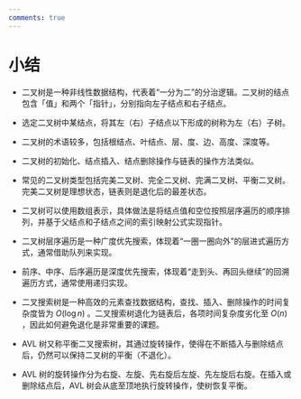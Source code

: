 ```yaml
---
comments: true
---
```


# 小结

- 二叉树是一种非线性数据结构，代表着“一分为二”的分治逻辑。二叉树的结点包含「值」和两个「指针」，分别指向左子结点和右子结点。
- 选定二叉树中某结点，将其左（右）子结点以下形成的树称为左（右）子树。
- 二叉树的术语较多，包括根结点、叶结点、层、度、边、高度、深度等。
- 二叉树的初始化、结点插入、结点删除操作与链表的操作方法类似。
- 常见的二叉树类型包括完美二叉树、完全二叉树、完满二叉树、平衡二叉树。完美二叉树是理想状态，链表则是退化后的最差状态。
- 二叉树可以使用数组表示，具体做法是将结点值和空位按照层序遍历的顺序排列，并基于父结点和子结点之间的索引映射公式实现指针。

- 二叉树层序遍历是一种广度优先搜索，体现着“一圈一圈向外”的层进式遍历方式，通常借助队列来实现。
- 前序、中序、后序遍历是深度优先搜索，体现着“走到头、再回头继续”的回溯遍历方式，通常使用递归实现。
- 二叉搜索树是一种高效的元素查找数据结构，查找、插入、删除操作的时间复杂度皆为 $O(\log n)$ 。二叉搜索树退化为链表后，各项时间复杂度劣化至 $O(n)$ ，因此如何避免退化是非常重要的课题。
- AVL 树又称平衡二叉搜索树，其通过旋转操作，使得在不断插入与删除结点后，仍然可以保持二叉树的平衡（不退化）。
- AVL 树的旋转操作分为右旋、左旋、先右旋后左旋、先左旋后右旋。在插入或删除结点后，AVL 树会从底至顶地执行旋转操作，使树恢复平衡。
